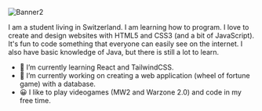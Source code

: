 ![Banner2](https://user-images.githubusercontent.com/69577043/187034972-2d581b04-25c7-417b-83c3-18cb6b2416e2.png)


I am a student living in Switzerland. I am learning how to program. I love to create and design websites with HTML5 and CSS3 (and a bit of JavaScript). It's fun to code something that everyone can easily see on the internet. I also have basic knowledge of Java, but there is still a lot to learn.

- 🌱 I’m currently learning React and TailwindCSS.
- 🔭 I’m currently working on creating a web application (wheel of fortune game) with a database.
- 😀 I like to play videogames (MW2 and Warzone 2.0) and code in my free time.
